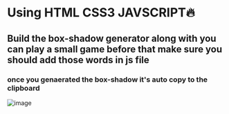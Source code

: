 # Using HTML CSS3 JAVSCRIPT🔥 
## Build the box-shadow generator along with you can play a small game before that make sure you should add those words in js file 

### once you genaerated the box-shadow it's auto copy to the clipboard
![image](https://user-images.githubusercontent.com/71221556/235090503-bbb5070b-5e2c-4c27-9812-5623519ae46d.png)
